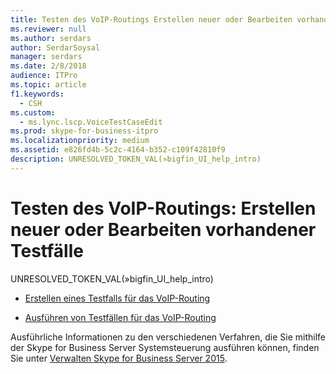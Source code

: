 ```yaml
---
title: Testen des VoIP-Routings Erstellen neuer oder Bearbeiten vorhandener Testfälle
ms.reviewer: null
ms.author: serdars
author: SerdarSoysal
manager: serdars
ms.date: 2/8/2018
audience: ITPro
ms.topic: article
f1.keywords:
  - CSH
ms.custom:
  - ms.lync.lscp.VoiceTestCaseEdit
ms.prod: skype-for-business-itpro
ms.localizationpriority: medium
ms.assetid: e826fd4b-5c2c-4164-b352-c109f42810f9
description: UNRESOLVED_TOKEN_VAL(»bigfin_UI_help_intro)
---
```


# <a name="test-voice-routing-create-new-or-edit-existing-test-cases"></a>Testen des VoIP-Routings: Erstellen neuer oder Bearbeiten vorhandener Testfälle

UNRESOLVED_TOKEN_VAL(»bigfin_UI_help_intro)

- [Erstellen eines Testfalls für das VoIP-Routing](/previous-versions/office/lync-server-2013/lync-server-2013-create-a-voice-routing-test-case)

- [Ausführen von Testfällen für das VoIP-Routing](/previous-versions/office/lync-server-2013/lync-server-2013-run-voice-routing-test-cases)

Ausführliche Informationen zu den verschiedenen Verfahren, die Sie mithilfe der Skype for Business Server Systemsteuerung ausführen können, finden Sie unter [Verwalten Skype for Business Server 2015](../../manage/manage.md).